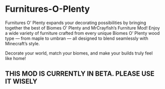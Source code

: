 # Furnitures-O-Plenty
Furnitures O’ Plenty expands your decorating possibilities by bringing together the best of Biomes O’ Plenty and MrCrayfish’s Furniture Mod! Enjoy a wide variety of furniture crafted from every unique Biomes O’ Plenty wood type — from maple to umbran — all designed to blend seamlessly with Minecraft’s style.

Decorate your world, match your biomes, and make your builds truly feel like home!

## THIS MOD IS CURRENTLY IN BETA. PLEASE USE IT WISELY
